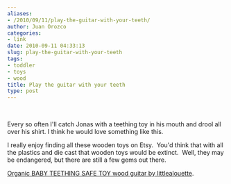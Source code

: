 ```yaml
---
aliases:
- /2010/09/11/play-the-guitar-with-your-teeth/
author: Juan Orozco
categories:
- link
date: 2010-09-11 04:33:13
slug: play-the-guitar-with-your-teeth
tags:
- toddler
- toys
- wood
title: Play the guitar with your teeth
type: post
---
```


<p style="text-align:center;">
  <a href="http://www.etsy.com/listing/56049061/organic-baby-teething-safe-toy-wood?ref=cat1_gallery_3"><br /> <img src='https://i0.wp.com/iam.juano.info/files/2010/09/il_430xN.173541313.jpg?w=580' alt='' data-recalc-dims="1" /></a>
</p>

Every so often I'll catch Jonas with a teething toy in his mouth and drool all over his shirt. I think he would love something like this.

I really enjoy finding all these wooden toys on Etsy.  You'd think that with all the plastics and die cast that wooden toys would be extinct.  Well, they may be endangered, but there are still a few gems out there.

[Organic BABY TEETHING SAFE TOY wood guitar by littlealouette][1].

[1]: http://www.etsy.com/listing/56049061/organic-baby-teething-safe-toy-wood?ref=cat1_gallery_3